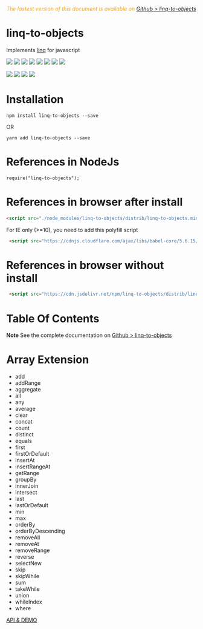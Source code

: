  <div class="Note" style="color:orange;font-style:italic">
 
The lastest version of this document is available on [Github > linq-to-objects](https://sylvain59650.github.io/linq-to-objects/)
</div>

# linq-to-objects

Implements [linq](https://docs.microsoft.com/en-us/dotnet/csharp/programming-guide/concepts/linq/) for javascript


<div style="display:inline">
    <a target="_blank" title="build" href="https://travis-ci.org/Sylvain59650/linq-to-objects"><img src="https://travis-ci.org/Sylvain59650/linq-to-objects.png?branch=master" /></a>
    <a target="_blank" title="version" href="https://www.npmjs.com/package/linq-to-objects"><img src="https://img.shields.io/npm/v/linq-to-objects.svg" /></a>
    <a target="_blank" title="package" href="https://github.com/Sylvain59650/linq-to-objects"><img src="https://img.shields.io/github/package-json/v/Sylvain59650/linq-to-objects.svg" /></a>
    <a target="_blank" title="dependencies" href="https://david-dm.org/Sylvain59650/linq-to-objects"><img src="https://img.shields.io/david/Sylvain59650/linq-to-objects.svg" /></a>
    <a target="_blank" title="dependencies graph" href="http://npm.anvaka.com/#/view/2d/linq-to-objects"><img src="https://img.shields.io/badge/dependencies-graph-blue.svg" /></a>
    <img src="https://img.shields.io/bundlephobia/min/linq-to-objects.svg" />
    <img src="https://img.shields.io/badge/eslint-ok-blue.svg" />
    <a target="_blank" title="tests" href="https://sylvain59650.github.io/linq-to-objects/"><img src="https://img.shields.io/badge/tests-passing-brightgreen.svg" /></a>

 <a target="_blank" title="stats" href="https://www.jsdelivr.com/package/npm/linq-to-objects"><img src="https://data.jsdelivr.com/v1/package/npm/linq-to-objects/badge" /></a>
      <a target="_blank" title="script online" href="https://cdn.jsdelivr.net/npm/linq-to-objects/distrib/linq-to-objects.min.js"><img src="https://img.shields.io/badge/cdn-jsdeliv-black.svg" /></a>
<img src="https://img.shields.io/npm/l/linq-to-objects.svg" />
<img src="https://hits.dwyl.com/Sylvain59650/linq-to-objects.svg" />
</div>

# Installation

    npm install linq-to-objects --save

OR

    yarn add linq-to-objects --save

# References in NodeJs

    require("linq-to-objects");

# References in browser after install
 ```html
 <script src="./node_modules/linq-to-objects/distrib/linq-to-objects.min.js"></script>
 ```

For IE only (>=10), you need to add this polyfill script

 ```html
  <script src="https://cdnjs.cloudflare.com/ajax/libs/babel-core/5.6.15/browser-polyfill.min.js"></script>
 ```

# References in browser without install
 ```html
  <script src="https://cdn.jsdelivr.net/npm/linq-to-objects/distrib/linq-to-objects.min.js"></script>
 ```

# Table Of Contents

**Note** See the complete documentation on [Github > linq-to-objects](https://sylvain59650.github.io/linq-to-objects/)

# Array Extension
 - add
 - addRange
 - aggregate
 - all
 - any
 - average
 - clear
 - concat
 - count
 - distinct
 - equals
 - first
 - firstOrDefault
 - insertAt
 - insertRangeAt
 - getRange
 - groupBy
 - innerJoin
 - intersect
 - last
 - lastOrDefault
 - min
 - max
 - orderBy
 - orderByDescending
 - removeAll
 - removeAt
 - removeRange
 - reverse
 - selectNew
 - skip
 - skipWhile
 - sum
 - takeWhile
 - union
 - whileIndex
 - where


<a href="https://sylvain59650.github.io/linq-to-objects/">API & DEMO</a>